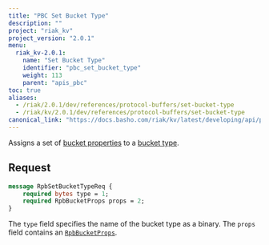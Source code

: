 ```yaml
---
title: "PBC Set Bucket Type"
description: ""
project: "riak_kv"
project_version: "2.0.1"
menu:
  riak_kv-2.0.1:
    name: "Set Bucket Type"
    identifier: "pbc_set_bucket_type"
    weight: 113
    parent: "apis_pbc"
toc: true
aliases:
  - /riak/2.0.1/dev/references/protocol-buffers/set-bucket-type
  - /riak/kv/2.0.1/dev/references/protocol-buffers/set-bucket-type
canonical_link: "https://docs.basho.com/riak/kv/latest/developing/api/protocol-buffers/set-bucket-type"
---
```


Assigns a set of [bucket properties](/riak/kv/2.0.1/developing/api/protocol-buffers/set-bucket-props) to a
[bucket type](/riak/kv/2.0.1/developing/usage/bucket-types).

## Request

```protobuf
message RpbSetBucketTypeReq {
    required bytes type = 1;
    required RpbBucketProps props = 2;
}
```

The `type` field specifies the name of the bucket type as a binary. The
`props` field contains an [`RpbBucketProps`](/riak/kv/2.0.1/developing/api/protocol-buffers/get-bucket-props).
